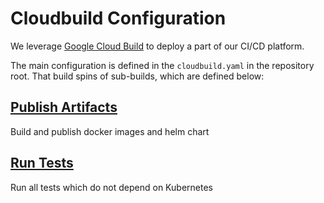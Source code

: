 # Cloudbuild Configuration

We leverage [Google Cloud Build](https://cloud.google.com/build) to deploy a part of our CI/CD platform.

The main configuration is defined in the `cloudbuild.yaml` in the repository root. That build spins of sub-builds, which are defined below:


## [Publish Artifacts](publish-artifacts.yaml)
Build and publish docker images and helm chart


## [Run Tests](run-tests.yaml)
Run all tests which do not depend on Kubernetes